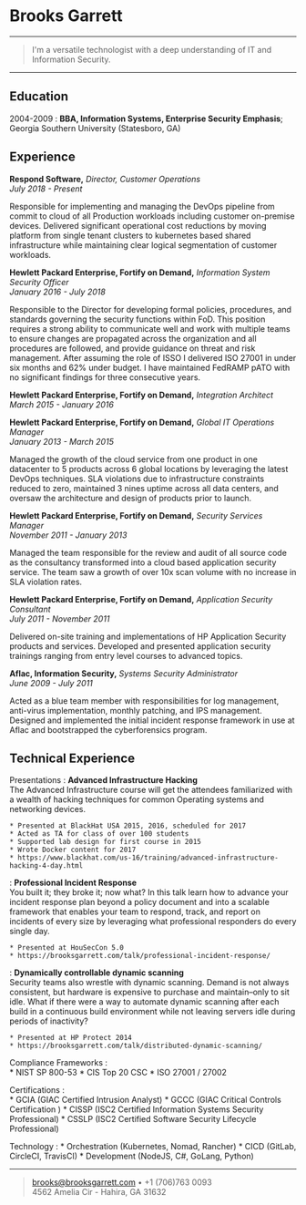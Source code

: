 Brooks Garrett
============

----

>  I'm a versatile technologist with a deep understanding of IT and Information Security.

----

Education
---------

2004-2009
:   **BBA, Information Systems, Enterprise Security Emphasis**; \
    Georgia Southern University (Statesboro, GA)

Experience
----------

**Respond Software,** *Director, Customer Operations* \
*July 2018 - Present*

Responsible for implementing and managing the DevOps pipeline from commit to cloud of 
all Production workloads including customer on-premise devices. Delivered significant 
operational cost reductions by moving platform from single tenant clusters to kubernetes
based shared infrastructure while maintaining clear logical segmentation of customer 
workloads.

**Hewlett Packard Enterprise, Fortify on Demand,** *Information System Security Officer* \
*January 2016 - July 2018*

Responsible to the Director for developing formal policies, procedures, and standards governing the 
security functions within FoD. This position requires a strong ability to communicate well 
and work with multiple teams to ensure changes are propagated across the organization and 
all procedures are followed, and provide guidance on threat and risk management. After assuming 
the role of ISSO I delivered ISO 27001 in under six months and 62% under budget. I have 
maintained FedRAMP pATO with no significant findings for three consecutive years.

**Hewlett Packard Enterprise, Fortify on Demand,** *Integration Architect* \
*March 2015 - January 2016*

**Hewlett Packard Enterprise, Fortify on Demand,** *Global IT Operations Manager* \
*January 2013 - March 2015*

Managed the growth of the cloud service from one product in one datacenter to 5 products 
across 6 global locations by leveraging the latest DevOps techniques. SLA violations due 
to infrastructure constraints reduced to zero, maintained 3 nines uptime across all data 
centers, and oversaw the architecture and design of products prior to launch.

**Hewlett Packard Enterprise, Fortify on Demand,** *Security Services Manager* \
*November 2011 - January 2013*

Managed the team responsible for the review and audit of all source code as the consultancy 
transformed into a cloud based application security service. The team saw a growth of over 10x 
scan volume with no increase in SLA violation rates.

**Hewlett Packard Enterprise, Fortify on Demand,** *Application Security Consultant* \
*July 2011 - November 2011*

Delivered on-site training and implementations of HP Application Security products and 
services. Developed and presented application security trainings ranging from entry 
level courses to advanced topics.

**Aflac, Information Security,** *Systems Security Administrator* \
*June 2009 - July 2011*

Acted as a blue team member with responsibilities for log management, anti-virus 
implementation, monthly patching, and IPS management. Designed and implemented the 
initial incident response framework in use at Aflac and bootstrapped the cyberforensics 
program.

Technical Experience
--------------------

Presentations
:   **Advanced Infrastructure Hacking** \
    The Advanced Infrastructure course will get the attendees familiarized with a wealth 
    of hacking techniques for common Operating systems and networking devices.

    * Presented at BlackHat USA 2015, 2016, scheduled for 2017
    * Acted as TA for class of over 100 students
    * Supported lab design for first course in 2015
    * Wrote Docker content for 2017
    * https://www.blackhat.com/us-16/training/advanced-infrastructure-hacking-4-day.html

:   **Professional Incident Response** \
    You built it; they broke it; now what? In this talk learn how to advance your incident 
    response plan beyond a policy document and into a scalable framework that enables your 
    team to respond, track, and report on incidents of every size by leveraging what professional 
    responders do every single day.

    * Presented at HouSecCon 5.0
    * https://brooksgarrett.com/talk/professional-incident-response/

:   **Dynamically controllable dynamic scanning** \
    Security teams also wrestle with dynamic scanning. Demand is not always consistent, but 
    hardware is expensive to purchase and maintain–only to sit idle. What if there were a way 
    to automate dynamic scanning after each build in a continuous build environment while not 
    leaving servers idle during periods of inactivity?

    * Presented at HP Protect 2014
    * https://brooksgarrett.com/talk/distributed-dynamic-scanning/

Compliance Frameworks
:   
    * NIST SP 800-53
    * CIS Top 20 CSC
    * ISO 27001 / 27002

Certifications
:   
    * GCIA (GIAC Certified Intrusion Analyst)
    * GCCC (GIAC Critical Controls Certification )
    * CISSP (ISC2 Certified Information Systems Security Professional)
    * CSSLP (ISC2 Certified Software Security Lifecycle Professional)

Technology
:
    * Orchestration (Kubernetes, Nomad, Rancher)
    * CICD (GitLab, CircleCI, TravisCI)
    * Development (NodeJS, C#, GoLang, Python)

[ref]: https://github.com/githubuser/superlongprojectname

----

> <brooks@brooksgarrett.com> • +1 (706)763 0093\
> 4562 Amelia Cir - Hahira, GA 31632
